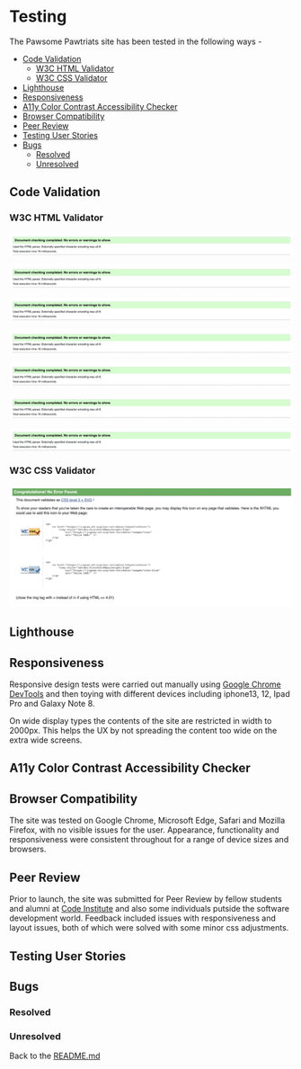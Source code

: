 # Testing 

The Pawsome Pawtriats site has been tested in the following ways -

- [Code Validation](#code-validation)
    - [W3C HTML Validator](#w3c-html-validator) 
    - [W3C CSS Validator](#w3c-css-validator)
- [Lighthouse](#lighthouse)
- [Responsiveness](#responsiveness)
- [A11y Color Contrast Accessibility Checker](#a11y-color-contrast-accessibility-checker)
- [Browser Compatibility](#browser-compatibility)
- [Peer Review](#peer-review)
- [Testing User Stories](#testing-user-stories)
- [Bugs](#bugs)
    - [Resolved](#resolved)
    - [Unresolved](#unresolved)


## Code Validation 

### W3C HTML Validator

![W3C Validator test result](assets/readme-images/W3C/WC3-no-errors.png)

![W3C Validator test result](assets/readme-images/W3C/WC3-no-errors.png)

![W3C Validator test result](assets/readme-images/W3C/WC3-no-errors.png)

![W3C Validator test result](assets/readme-images/W3C/WC3-no-errors.png)

![W3C Validator test result](assets/readme-images/W3C/WC3-no-errors.png)

![W3C Validator test result](assets/readme-images/W3C/WC3-no-errors.png)

![W3C Validator test result](assets/readme-images/W3C/WC3-no-errors.png)


### W3C CSS Validator 

![W3C CSS Validator test result](assets/readme-images/W3C-css/W3C-css-congrats.png)

## Lighthouse 

## Responsiveness 

Responsive design tests were carried out manually using [Google Chrome DevTools](https://developer.chrome.com/docs/devtools/) and then toying with different devices including iphone13, 12, Ipad Pro and Galaxy Note 8.

On wide display types the contents of the site are restricted in width to 2000px. This helps the UX by not spreading the content too wide on the extra wide screens.

## A11y Color Contrast Accessibility Checker

## Browser Compatibility

The site was tested on Google Chrome, Microsoft Edge, Safari and Mozilla Firefox, with no visible issues for the user. Appearance, functionality and responsiveness were consistent throughout for a range of device sizes and browsers.

## Peer Review

Prior to launch, the site was submitted for Peer Review by fellow students and alumni at [Code Institute](https://codeinstitute.net/)  and also some individuals putside the software development world. Feedback included issues with responsiveness and layout issues, both of which were solved with some minor css adjustments. 

## Testing User Stories 

## Bugs

### Resolved

### Unresolved


Back to the [README.md](./README.md#testing)